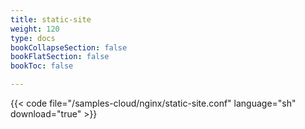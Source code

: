 ```yaml
---
title: static-site
weight: 120
type: docs
bookCollapseSection: false
bookFlatSection: false
bookToc: false

---
```


{{< code file="/samples-cloud/nginx/static-site.conf" language="sh" download="true" >}}
